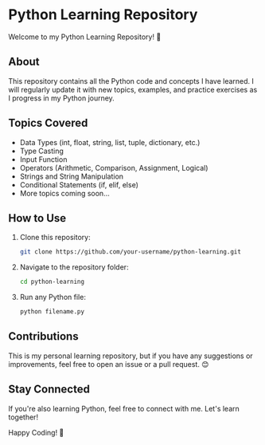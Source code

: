 # Python Learning Repository

Welcome to my Python Learning Repository! 🚀

## About
This repository contains all the Python code and concepts I have learned. I will regularly update it with new topics, examples, and practice exercises as I progress in my Python journey.

## Topics Covered
- Data Types (int, float, string, list, tuple, dictionary, etc.)
- Type Casting
- Input Function
- Operators (Arithmetic, Comparison, Assignment, Logical)
- Strings and String Manipulation
- Conditional Statements (if, elif, else)
- More topics coming soon...

## How to Use
1. Clone this repository:
   ```bash
   git clone https://github.com/your-username/python-learning.git
   ```
2. Navigate to the repository folder:
   ```bash
   cd python-learning
   ```
3. Run any Python file:
   ```bash
   python filename.py
   ```

## Contributions
This is my personal learning repository, but if you have any suggestions or improvements, feel free to open an issue or a pull request. 😊

## Stay Connected
If you're also learning Python, feel free to connect with me. Let's learn together!

Happy Coding! 🎯

